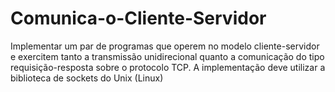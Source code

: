 # Comunica-o-Cliente-Servidor
Implementar um par de programas que operem no modelo cliente-servidor e exercitem tanto a transmissão unidirecional quanto a comunicação do tipo requisição-resposta sobre o protocolo TCP. A implementação deve utilizar a biblioteca de sockets do Unix (Linux)
